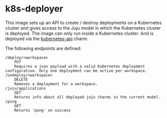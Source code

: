 # k8s-deployer


This image sets up an API to create / destroy deployments on a Kubernetes cluster and gives access to the Juju model in which the Kubernetes cluster is deployed.
The image can only run inside a Kubernetes cluster. And is deployed via the [kubernetes-api](https://github.com/tengu-team/tutorial-k8s-che/tree/master/xenial/kubernetes-api) charm.


The following endpoints are defined:

```
/deploy/<workspace>
	PUT
	Requires a json payload with a valid Kubernetes deployment configuration. Only one deployment can be active per workspace.
/undeploy/<workspace>
	DELETE
	Removes a deployment for a workspace.
/juju/applications
	GET
	Returns info about all deployed juju charms in the current model.
/ping
	GET
	Returns 'pong' on success
```
